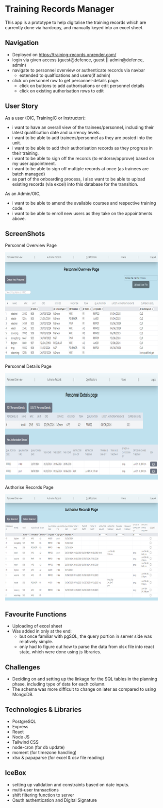 # Training Records Manager

This app is a prototype to help digitalise the training records which are currently done via hardcopy, and manually keyed into an excel sheet.

## Navigation

- Deployed on https://training-records.onrender.com/
- login via given access (guest@defence, guest || admin@defence, admin)
- navigate to personnel overview or authenticate records via navbar
  - extended to qualfications and users(if admin)
- click on personnel row to get personnel-details page.
  - click on buttons to add authorisations or edit personnel details
  - click on existing authorisation rows to edit

## User Story

As a user (OIC, TrainingIC or Instructor):

- i want to have an overall view of the trainees/personnel, including their latest qualification date and currency levels.
- i want to be able to add trainees/personnel as they are posted into the unit.
- i want to be able to add their authorisation records as they progress in their training.
- i want to be able to sign off the records (to endorse/approve) based on my user appointment.
- i want to be able to sign off multiple records at once (as trainees are batch managed)
- as part of the onboarding process, i also want to be able to upload existing records (via excel) into this database for the transition.

As an Admin/OIC,

- i want to be able to amend the available courses and respective training code.
- i want to be able to enroll new users as they take on the appointments above.

## ScreenShots

Personnel Overview Page

<p align="center">
<img src = "Assets/personnelOverview.png" height = "350px">
</p>

Personnel Details Page

<p align="center">
<img src = "Assets/personnelDetails.png" height = "350px">
</p>

Authorise Records Page

<p align="center">
<img src = "Assets/authoriseRecords.png" height = "350px">
</p>

## Favourite Functions

- Uploading of excel sheet
- Was added in only at the end:
  - but once familiar with pgSQL, the query portion in server side was relatively simple.
  - only had to figure out how to parse the data from xlsx file into react state, which were done using js libraries.

## Challenges

- Deciding on and setting up the linkage for the SQL tables in the planning phase, including type of data for each column.
- The schema was more difficult to change on later as compared to using MongoDB.

## Technologies & Libraries

- PostgreSQL
- Express
- React
- Node JS
- Tailwind CSS
- node-cron (for db update)
- moment (for timezone handling)
- xlsx & papaparse (for excel & csv file reading)

## IceBox

- setting up validation and constraints based on date inputs.
- multi-user transactions
- shift filtering function to server
- Oauth authentication and Digital Signature
